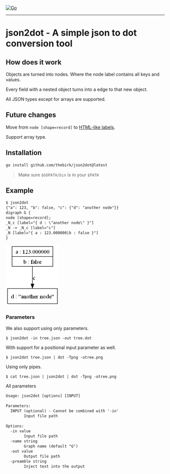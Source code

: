 [![Go](https://github.com/thebirk/json2dot/actions/workflows/go.yml/badge.svg?branch=master)](https://github.com/thebirk/json2dot/actions/workflows/go.yml)

---

# json2dot - A simple json to dot conversion tool

## How does it work

Objects are turned into nodes. Where the node label contains all keys and values.

Every field with a nested object turns into a edge to that new object.

All JSON types except for arrays are supported.

## Future changes

Move from `node [shape=record]` to [HTML-like labels](https://graphviz.org/doc/info/shapes.html#html).

Support array type.

## Installation

```bash
go install github.com/thebirk/json2dot@latest
```

> Make sure `$GOPATH/bin` is in your `$PATH`

## Example

```
$ json2dot
{"a": 123, "b": false, "c": {"d": "another node"}}
digraph G {
node [shape=record];
_N_c [label="{ d : \"another node\" }"]
_N -> _N_c [label="c"]
_N [label="{ a : 123.000000|b : false }"]
}
```

![](/img/example1.png)

### Parameters

We also support using only parameters.

```
$ json2dot -in tree.json -out tree.dot
```

With support for a positional input parameter as well.

```
$ json2dot tree.json | dot -Tpng -otree.png
```

Using only pipes.

```
$ cat tree.json | json2dot | dot -Tpng -otree.png
```

All parameters

```
Usage: json2dot [options] [INPUT]

Parameters:
  INPUT (optional) - Cannot be combined with '-in'
        Input file path

Options:
  -in value
        Input file path
  -name string
        Graph name (default "G")
  -out value
        Output file path
  -preamble string
        Inject text into the output
```